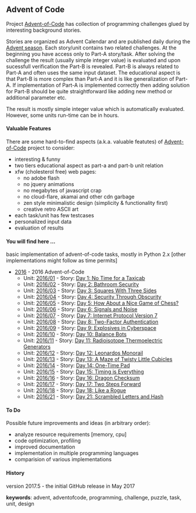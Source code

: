 ## Advent of Code
 
Project [Advent-of-Code](http://adventofcode.com/ "Advent of Code Homepage") has collection of programming challenges glued by interesting background stories.

 Stories are organized as Advent Calendar and are published daily during the [Advent season](https://en.wikipedia.org/wiki/Advent). Each story/unit contains two related challenges.
 At the beginning you have access only to Part-A story/task. After solving the challenge the result (usually simple integer value) 
 is evaluated and upon sucessfull verification the Part-B is revealed. Part-B is always related to Part-A and often
 uses the same input dataset. The educational aspect is that Part-B is more complex than Part-A and it is like generalization of Part-A. 
 If implementation of Part-A is implemented correctly then adding solution for Part-B should be quite straightforward like adding new method or
 additional parameter etc.
 
 The result is mostly simple integer value which is automatically evaluated. However, some units run-time can be in hours. 
 
#### Valuable Features
There are some hard-to-find aspects (a.k.a. valuable featutes) of [Advent-of-Code](http://adventofcode.com/ "Advent of Code Homepage") 
project to consider:

  * interesting & funny
  * two tiers educational aspect as part-a and part-b unit relation
  * xfw (cholesterol free) web pages:
    * no adobe flash
    * no jquery animations
    * no megabytes of javascript crap
    * no cloud-flare, akamai and other cdn garbage
    * zen style minimalistic design (simplicity & functionality first)
    * creative retro ASCII art
  * each task/unit has few testcases
  * personalized input data
  * evaluation of results

#### You will find here ... 
basic implementation of advent-of-code tasks, mostly in Python 2.x [other implementations might follow as time permits] 

* [2016](2016/) - 2016 Advent-of-Code 
     * Unit: [2016/01](2016/01/) - Story: [ Day 1: No Time for a Taxicab ](http://adventofcode.com/2016/day/1)
     * Unit: [2016/02](2016/02/) - Story: [ Day 2: Bathroom Security ](http://adventofcode.com/2016/day/2)
     * Unit: [2016/03](2016/03/) - Story: [ Day 3: Squares With Three Sides ](http://adventofcode.com/2016/day/3)
     * Unit: [2016/04](2016/04/) - Story: [ Day 4: Security Through Obscurity ](http://adventofcode.com/2016/day/4)
     * Unit: [2016/05](2016/05/) - Story: [ Day 5: How About a Nice Game of Chess? ](http://adventofcode.com/2016/day/5)
     * Unit: [2016/06](2016/06/) - Story: [ Day 6: Signals and Noise ](http://adventofcode.com/2016/day/6)
     * Unit: [2016/07](2016/07/) - Story: [ Day 7: Internet Protocol Version 7 ](http://adventofcode.com/2016/day/7)
     * Unit: [2016/08](2016/08/) - Story: [ Day 8: Two-Factor Authentication ](http://adventofcode.com/2016/day/8)
     * Unit: [2016/09](2016/09/) - Story: [ Day 9: Explosives in Cyberspace ](http://adventofcode.com/2016/day/9)
     * Unit: [2016/10](2016/10/) - Story: [ Day 10: Balance Bots ](http://adventofcode.com/2016/day/10)
     * Unit: [2016/11](2016/11/) - Story: [ Day 11: Radioisotope Thermoelectric Generators ](http://adventofcode.com/2016/day/11)
     * Unit: [2016/12](2016/12/) - Story: [ Day 12: Leonardos Monorail ](http://adventofcode.com/2016/day/12)
     * Unit: [2016/13](2016/13/) - Story: [ Day 13: A Maze of Twisty Little Cubicles ](http://adventofcode.com/2016/day/13)
     * Unit: [2016/14](2016/14/) - Story: [ Day 14: One-Time Pad ](http://adventofcode.com/2016/day/14)
     * Unit: [2016/15](2016/15/) - Story: [ Day 15: Timing is Everything ](http://adventofcode.com/2016/day/15)
     * Unit: [2016/16](2016/16/) - Story: [ Day 16: Dragon Checksum ](http://adventofcode.com/2016/day/16)
     * Unit: [2016/17](2016/17/) - Story: [ Day 17: Two Steps Forward ](http://adventofcode.com/2016/day/17)
     * Unit: [2016/18](2016/18/) - Story: [ Day 18: Like a Rogue ](http://adventofcode.com/2016/day/18)
     * Unit: [2016/21](2016/21/) - Story: [ Day 21: Scrambled Letters and Hash ](http://adventofcode.com/2016/day/21)     

#### To Do
Possible future improvements and ideas (in arbitrary order):
* analyze resource requirements [memory, cpu]
* code optimization, profiling
* improved documentation
* implementation in multiple programming languages
* comparision of various implementations

#### History
 version 2017.5 - the initial GitHub release in May 2017

**keywords**: advent, adventofcode, programming, challenge, puzzle, task, unit, design


